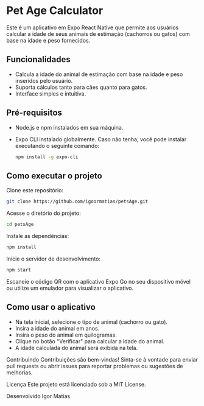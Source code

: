 # Pet Age Calculator

Este é um aplicativo em Expo React Native que permite aos usuários calcular a idade de seus animais de estimação (cachorros ou gatos) com base na idade e peso fornecidos.

## Funcionalidades

- Calcula a idade do animal de estimação com base na idade e peso inseridos pelo usuário.
- Suporta cálculos tanto para cães quanto para gatos.
- Interface simples e intuitiva.

## Pré-requisitos

- Node.js e npm instalados em sua máquina.
- Expo CLI instalado globalmente. Caso não tenha, você pode instalar executando o seguinte comando:

  ```sh
  npm install -g expo-cli
  ```
## Como executar o projeto
Clone este repositório:

```sh
git clone https://github.com/igoormatias/petsAge.git
```
Acesse o diretório do projeto:

```sh
cd petsAge
```	    
Instale as dependências:

```sh
npm install
```	    
Inicie o servidor de desenvolvimento:

```sh
npm start
```	 
Escaneie o código QR com o aplicativo Expo Go no seu dispositivo móvel ou utilize um emulador para visualizar o aplicativo.

## Como usar o aplicativo
- Na tela inicial, selecione o tipo de animal (cachorro ou gato).
- Insira a idade do animal em anos.
- Insira o peso do animal em quilogramas.
- Clique no botão "Verificar" para calcular a idade do animal.
- A idade calculada do animal será exibida na tela.

Contribuindo
Contribuições são bem-vindas! Sinta-se à vontade para enviar pull requests ou abrir issues para reportar problemas ou sugestões de melhorias.

Licença
Este projeto está licenciado sob a MIT License.

Desenvolvido Igor Matias

